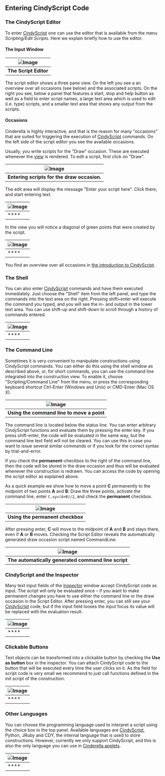 ##  Entering CindyScript Code

###  The CindyScript Editor

To enter [CindyScript](CindyScript.md) one can use the editor that is available from the menu *Scripting/Edit Scripts*.
Here we explain briefly how to use the editor.

####  The Input Window

| ![Image](img/ScriptEditor.png) |
| ------------------------------ |
| **The Script Editor**          |

The script editor shows a three pane view.
On the left you see a an overview over all occasions (see below) and the associated scripts.
On the right you see, below a panel that features a start, stop and help button as well as a field to enter script names, a large text area which is used to edit (i.e.
type) scripts, and a smaller text area that shows any output from the scripts.

####  Occasions

Cinderella is highly interactive, and that is the reason for many "occasions" that are suited for triggering the execution of [CindyScript](CindyScript.md) commands.
On the left side of the script editor you see the available occasions.

Usually, you write scripts for the "Draw" occasion.
These are executed whenever the [view](Views.md) is rendered.
To edit a script, first click on "Draw".

| ![Image](img/ScriptEditor-draw.png)         |
| ------------------------------------------- |
| **Entering scripts for the draw occasion.** |

The edit area will display the message "Enter your script here".
Click there, and start entering text.

| ![Image](img/ScriptEditor-example.png) |
| -------------------------------------- |
| ****                                   |

In the view you will notice a diagonal of green points that were created by the script.

| ![Image](img/ScriptEditor-view.png) |
| ----------------------------------- |
| ****                                |

You find an overview over all occasions in [the introduction to CindyScript](CSFundamentals.md).

###  The Shell

You can also enter [CindyScript](CindyScript.md) commands and have them executed immediately.
Just choose the "Shell" item from the left panel, and type the commands into the text area on the right.
Pressing shift+enter will execute the command you typed, and you will see the in- and output in the lower text area.
You can use shift-up and shift-down to scroll through a history of commands entered.

| ![Image](img/ScriptEditor-shell.png) |
| ------------------------------------ |
| ****                                 |

###  The Command Line

Sometimes it is very convenient to manipulate constructions using CindyScript commands.
You can either do this using the shell window as described above, or, for short commands, you can use the command line integrated into the construction view.
To enable it, choose "Scripting/Command Line" from the menu, or press the corresponding keyboard shortcut Ctrl-Enter (Windows and Unix) or CMD-Enter (Mac OS X).

| ![Image](img/CindyScriptCommandline.png)   |
| ------------------------------------------ |
| **Using the command line to move a point** |

The command line is located below the status line.
You can enter arbitrary CindyScript functions and evaluate them by pressing the enter key.
If you press shift-enter, the code will be evaluated in the same way, but the command line text field will not be cleared.
You can use this in case you want to issue several similar commands or if you look for the correct syntax by trial-and-error.

If you check the **permanent**-checkbox to the right of the command line, then the code will be stored in the draw occasion and thus will be evaluated whenever the construction is redrawn.
You can access the code by opening the script editor as explained above.

As a quick example we show how to move a point **C** permanently to the midpoint of two points **A** and **B**: Draw the three points, activate the command line, enter `C.xy=(A+B)/2`, and check the **permanent** checkbox.

| ![Image](img/PermanentCommandLine.png) |
| -------------------------------------- |
| **Using the **permanent** checkbox**   |

After pressing enter, **C** will move to the midpoint of **A** and **B** and stays there, even if **A** or **B** moves.
Checking the Script Editor reveals the automatically generated draw occasion script named CommandLine.

| ![Image](img/CommandLineScript.png)                 |
| --------------------------------------------------- |
| **The automatically generated command line script** |

###  CindyScript and the Inspector

Many text input fields of the [Inspector](Inspector.md) window accept CindyScript code as input.
The script will only be evaluated once – if you want to make permanent changes you have to use either the command line or the draw occasion in the Script Editor.
After pressing enter, you can still see your [CindyScript](CindyScript.md) code, but if the input field looses the input focus its value will be replaced with the evaluation result.

| ![Image](img/CindyScriptInspector.png) |
| -------------------------------------- |
| ****                                   |

###  Clickable Buttons

Text objects can be transformed into a clickable button by checking the **Use as button** box in the inspector.
You can attach CindyScript code to the button that will be executed every time the user clicks on it.
As the field for script code is very small we recommend to just call functions defined in the *init* script of the construction.

| ![Image](img/Clickable-Button.png) |
| ---------------------------------- |
| ****                               |

###  Other Languages

You can choose the programming language used to interpret a script using the choice box in the top panel.
Available languages are [CindyScript](CindyScript.md), Python, JRuby and CDY, the internal language that is used to store constructions.
However, currently we only support CindyScript, and this is also the only language you can use in [Cinderella applets](HTML_Export.md).

| ![Image](img/ScriptEditor-languages.png) |
| ---------------------------------------- |
| ****                                     |
